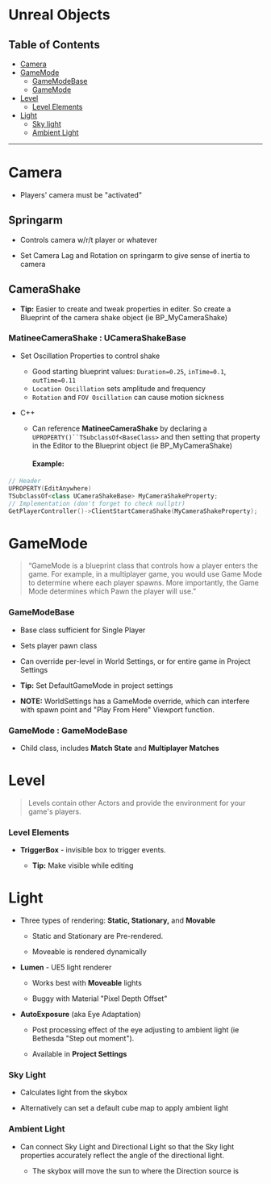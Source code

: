 # Unreal Objects

## Table of Contents

- [Camera](#camera)
- [GameMode](#gamemode)
  - [GameModeBase](#gamemodebase)
  - [GameMode](#gamemode--gamemodebase)
- [Level](#level)
  - [Level Elements](#level-elements)
- [Light](#light)
  - [Sky light](#sky-light)
  - [Ambient Light](#ambient-light)

---

# Camera

- Players' camera must be "activated"

## Springarm

- Controls camera w/r/t player or whatever

- Set Camera Lag and Rotation on springarm to give sense of inertia to camera

## CameraShake

- **Tip:** Easier to create and tweak properties in editer. So create a Blueprint of the camera shake object (ie BP_MyCameraShake)

### MatineeCameraShake : UCameraShakeBase

- Set Oscillation Properties to control shake
  
  - Good starting blueprint values: `Duration=0.25`, `inTime=0.1`, `outTime=0.11`
  - `Location Oscillation` sets amplitude and frequency
  - `Rotation` and `FOV Oscillation` can cause motion sickness

- C++
  
  - Can reference **MatineeCameraShake** by declaring a `UPROPERTY()``TSubclassOf<BaseClass>` and then setting that property in the Editor to the Blueprint object (ie BP_MyCameraShake)
    
    #### Example:

```cpp
// Header
UPROPERTY(EditAnywhere)
TSubclassOf<class UCameraShakeBase> MyCameraShakeProperty;
// Implementation (don't forget to check nullptr)
GetPlayerController()->ClientStartCameraShake(MyCameraShakeProperty);
```

# GameMode

> “GameMode is a blueprint class that controls how a player enters the game. For example, in a multiplayer game, you would use Game Mode to determine where each player spawns. More importantly, the Game Mode determines which Pawn the player will use.”

### GameModeBase

- Base class sufficient for Single Player

- Sets player pawn class

- Can override per-level in World Settings, or for entire game in Project Settings

- **Tip:** Set DefaultGameMode in project settings

- **NOTE:** WorldSettings has a GameMode override, which can interfere with spawn point and "Play From Here" Viewport function.

### GameMode : GameModeBase

- Child class, includes **Match State** and **Multiplayer Matches**

# Level

> Levels contain other Actors and provide the environment for your game's players.

### Level Elements

- **TriggerBox** - invisible box to trigger events.
  
  - **Tip:** Make visible while editing

# Light

- Three types of rendering: **Static, Stationary,** and **Movable**
  
  - Static and Stationary are Pre-rendered.
  
  - Moveable is rendered dynamically

- **Lumen** - UE5 light renderer
  
  - Works best with **Moveable** lights
  
  - Buggy with Material "Pixel Depth Offset"

- **AutoExposure** (aka Eye Adaptation)
  
  - Post processing effect of the eye adjusting to ambient light (ie Bethesda "Step out moment").
  
  - Available in **Project Settings**

### Sky Light

- Calculates light from the skybox

- Alternatively can set a default cube map to apply ambient light

### Ambient Light

- Can connect Sky Light and Directional Light so that the Sky light properties accurately reflect the angle of the directional light.
  
  - The skybox will move the sun to where the Direction source is
